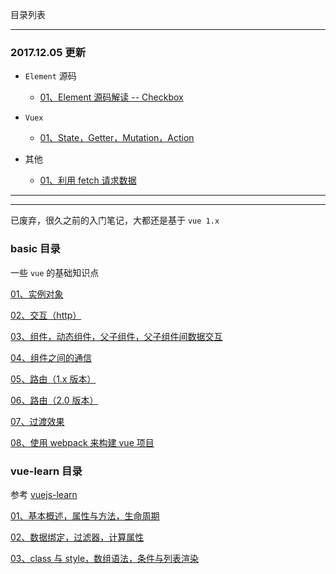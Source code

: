 目录列表

----


### 2017.12.05 更新

* `Element` 源码

  * [01、Element 源码解读 -- Checkbox](https://github.com/hanekaoru/WebLearningNotes/blob/master/vue/note/element/01.md)

* `Vuex`

  * [01、State，Getter，Mutation，Action](https://github.com/hanekaoru/WebLearningNotes/blob/master/vue/note/vuex/01.md)

* 其他

  * [01、利用 fetch 请求数据](https://github.com/hanekaoru/WebLearningNotes/blob/master/vue/note/other/01.md)




----

----

已废弃，很久之前的入门笔记，大都还是基于 `vue 1.x`

### basic 目录 

一些 `vue` 的基础知识点

[01、实例对象](https://github.com/hanekaoru/WebLearningNotes/blob/master/vue/note/basic/note/01.md)

[02、交互（http）](https://github.com/hanekaoru/WebLearningNotes/blob/master/vue/note/basic/note/02.md)

[03、组件，动态组件，父子组件，父子组件间数据交互](https://github.com/hanekaoru/WebLearningNotes/blob/master/vue/note/basic/note/03.md)

[04、组件之间的通信](https://github.com/hanekaoru/WebLearningNotes/blob/master/vue/note/basic/note/04.md)

[05、路由（1.x 版本）](https://github.com/hanekaoru/WebLearningNotes/blob/master/vue/note/basic/note/05.md)

[06、路由（2.0 版本）](https://github.com/hanekaoru/WebLearningNotes/blob/master/vue/note/basic/note/06.md)

[07、过渡效果](https://github.com/hanekaoru/WebLearningNotes/blob/master/vue/note/basic/note/07.md)

[08、使用 webpack 来构建 vue 项目](https://github.com/hanekaoru/WebLearningNotes/blob/master/vue/note/basic/note/08.md)




### vue-learn 目录 

参考 [vuejs-learn](https://github.com/bhnddowinf/vuejs-learn) 

[01、基本概述，属性与方法，生命周期](https://github.com/hanekaoru/WebLearningNotes/blob/master/vue/note/vue-learn/01.md)

[02、数据绑定，过滤器，计算属性](https://github.com/hanekaoru/WebLearningNotes/blob/master/vue/note/vue-learn/02.md)

[03、class 与 style，数组语法，条件与列表渲染](https://github.com/hanekaoru/WebLearningNotes/blob/master/vue/note/vue-learn/03.md)


